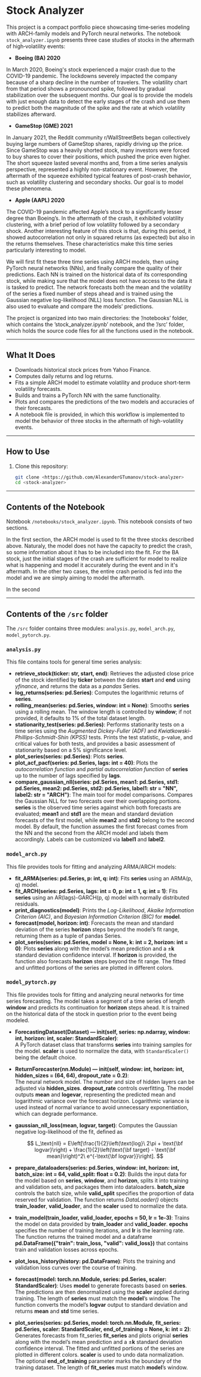 # Stock Analyzer

This project is a compact portfolio piece showcasing time‑series modeling with ARCH-family models and PyTorch neural networks. The notebook `stock_analyzer.ipynb` presents three case studies of stocks in the aftermath of high‑volatility events:

- **Boeing (BA) 2020**

In March 2020, Boeing's stock experienced a major crash due to the COVID-19 pandemic. The lockdowns severely impacted the company because of a sharp decline in the number of travelers. The volatility chart from that period shows a pronounced spike, followed by gradual stabilization over the subsequent months. Our goal is to provide the models with just enough data to detect the early stages of the crash and use them to predict both the magnitude of the spike and the rate at which volatility stabilizes afterward.

- **GameStop (GME) 2021**

In January 2021, the Reddit community r/WallStreetBets began collectively buying large numbers of GameStop shares, rapidly driving up the price. Since GameStop was a heavily shorted stock, many investors were forced to buy shares to cover their positions, which pushed the price even higher. The short squeeze lasted several months and, from a time series analysis perspective, represented a highly non-stationary event. However, the aftermath of the squeeze exhibited typical features of post-crash behavior, such as volatility clustering and secondary shocks. Our goal is to model these phenomena.

- **Apple (AAPL) 2020**

The COVID-19 pandemic affected Apple’s stock to a significantly lesser degree than Boeing’s. In the aftermath of the crash, it exhibited volatility clustering, with a brief period of low volatility followed by a secondary shock. Another interesting feature of this stock is that, during this period, it showed autocorrelation not only in squared returns (as expected) but also in the returns themselves. These characteristics make this time series particularly interesting to model.

We will first fit these three time series using ARCH models, then using PyTorch neural networks (NNs), and finally compare the quality of their predictions. Each NN is trained on the historical data of its corresponding stock, while making sure that the model does not have access to the data it is tasked to predict. The network forecasts both the mean and the volatility of the series a fixed number of steps ahead and is trained using the Gaussian negative log-likelihood (NLL) loss function. The Gaussian NLL is also used to evaluate and compare the models’ predictions.

The project is organized into two main directories: the ’/notebooks’ folder, which contains the ’stock_analyzer.ipynb’ notebook, and the ’/src’ folder, which holds the source code files for all the functions used in the notebook.

---

## What It Does

- Downloads historical stock prices from Yahoo Finance.
- Computes daily returns and log returns.
- Fits a simple ARCH model to estimate volatility and produce short-term volatility forecasts.
- Builds and trains a PyTorch NN with the same functionality.
- Plots and compares the predictions of the two models and accuracies of their forecasts.
- A notebook file is provided, in which this workflow is implemented to model the behavior of three stocks in the aftermath of high-volatility events.

---

## How to Use

1. Clone this repository:
   ```bash
   git clone <https://github.com/AlexanderGTumanov/stock-analyzer>
   cd <stock-analyzer>

---

## Contents of the Notebook

Notebook `/notebooks/stock_analyzer.ipynb`. This notebook consists of two sections.

In the first section, the ARCH model is used to fit the three stocks described above. Naturaly, the model does not have the capacity to predict the crash, so some information about it has to be included into the fit. For the BA stock, just the initial stages of the crash are sufficient for model to realize what is happening and model it accurately during the event and in it's aftermath. In the other two cases, the entire crash period is fed into the model and we are simply aiming to model the aftermath.

In the second 

---

## Contents of the `/src` folder

The `/src` folder contains three modules: `analysis.py`, `model_arch.py`, `model_pytorch.py`.

### `analysis.py`

This file contains tools for general time series analysis:

- **retrieve_stock(ticker: str, start, end)**:
  Retrieves the adjusted close price of the stock identified by **ticker** between the dates **start** and **end** using *yfinance*, and returns the data as a *pandas* Series.
- **log_returns(series: pd.Series)**:
  Computes the logarithmic returns of **series**.
- **rolling_mean(series: pd.Series, window: int = None)**:
  Smooths **series** using a rolling mean. The window length is controlled by **window**; if not provided, it defaults to 1% of the total dataset length.
- **stationarity_test(series: pd.Series)**:
  Performs stationarity tests on a time series using the *Augmented Dickey-Fuller (ADF)* and *Kwiatkowski-Phillips-Schmidt-Shin (KPSS)* tests. Prints the test statistic, p-value, and critical values for both tests, and provides a basic assessment of stationarity based on a 5% significance level.
- **plot_series(series: pd.Series)**:
  Plots **series**.
- **plot_acf_pacf(series: pd.Series, lags: int = 40)**:
  Plots the *autocorrelation function* and *partial autocorrelation function* of **series** up to the number of lags specified by **lags**.
- **compare_gaussian_nll(series: pd.Series, mean1: pd.Series, std1: pd.Series, mean2: pd.Series, std2: pd.Series, label1: str = "NN", label2: str = "ARCH")**:
  The main tool for model comparisons. Compares the Gaussian NLL for two forecasts over their overlapping portions. **series** is the observed time series against which both forecasts are evaluated; **mean1** and **std1** are the mean and standard deviation forecasts of the first model, while **mean2** and **std2** belong to the second model. By default, the function assumes the first forecast comes from the NN and the second from the ARCH model and labels them accordingly. Labels can be customized via **label1** and **label2**.

### `model_arch.py`

This file provides tools for fitting and analyzing ARMA/ARCH models:

- **fit_ARMA(series: pd.Series, p: int, q: int)**:
  Fits **series** using an ARMA(p, q) model.
- **fit_ARCH(series: pd.Series, lags: int = 0, p: int = 1, q: int = 1)**:
  Fits **series** using an AR(lags)-GARCH(p, q) model with normally distributed residuals.
- **print_diagnostics(model)**:
  Prints the *Log-Likelihood*, *Akaike Information Criterion (AIC)*, and *Bayesian Information Criterion (BIC)* for **model**.
- **forecast(model, horizon: int)**:
  Forecasts the mean and standard deviation of the series **horizon** steps beyond the model’s fit range, returning them as a tuple of pandas Series.
- **plot_series(series: pd.Series, model = None, k: int = 2, horizon: int = 0)**:
  Plots **series** along with the model’s mean prediction and a ±**k** standard deviation confidence interval. If **horizon** is provided, the function also forecasts **horizon** steps beyond the fit range. The fitted and unfitted portions of the series are plotted in different colors.

### `model_pytorch.py`

This file provides tools for fitting and analyzing neural networks for time series forecasting. The model takes a segment of a time series of length **window** and predicts its continuation for **horizon** steps ahead. It is trained on the historical data of the stock in question prior to the event being modeled.

- **ForecastingDataset(Dataset) — __init__(self, series: np.ndarray, window: int, horizon: int, scaler: StandardScaler)**:  
  A PyTorch dataset class that transforms **series** into training samples for the model. **scaler** is used to normalize the data, with `StandardScaler()` being the default choice.
- **ReturnForecaster(nn.Module) — __init__(self, window: int, horizon: int, hidden_sizes = (64, 64), dropout_rate = 0.2)**:  
  The neural network model. The number and size of hidden layers can be adjusted via **hidden_sizes**. **dropout_rate** controls overfitting. The model outputs **mean** and **logevar**, representing the predicted mean and logarithmic variance over the forecast horizon. Logarithmic variance is used instead of normal variance to avoid unnecessary exponentiation, which can degrade performance.
- **gaussian_nll_loss(mean, logvar, target)**:
  Computes the Gaussian negative log-likelihood of the fit, defined as
  
  $$
  L_\text{nll} = E\left[\frac{1}{2}\left(\text{log}\ 2\pi + \text{\bf logvar}\right) + \frac{1}{2}\left(\text{\bf target} - \text{\bf mean}\right)^2\ e^{-\text{\bf logvar}}\right].
  $$

- **prepare_dataloaders(series: pd.Series, window: int, horizon: int, batch_size: int = 64, valid_split: float = 0.2)**:
  Builds the input data for the model based on **series**, **window**, and **horizon**, splits it into training and validation sets, and packages them into dataloaders. **batch_size** controls the batch size, while **valid_split** specifies the proportion of data reserved for validation. The function returns *DataLoader()* objects **train_loader**, **valid_loader**, and the **scaler** used to normalize the data.
- **train_model(train_loader, valid_loader, epochs = 50, lr = 1e-3)**:
  Trains the model on data provided by **train_loader** and **valid_loader**. **epochs** specifies the number of training iterations, and **lr** is the learning rate. The function returns the trained model and a dataframe **pd.DataFrame({"train": train_loss, "valid": valid_loss})** that contains train and validation losses across epochs.
- **plot_loss_history(history: pd.DataFrame)**:
  Plots the training and validation loss curves over the course of training.
- **forecast(model: torch.nn.Module, series: pd.Series, scaler: StandardScaler)**:
  Uses **model** to generate forecasts based on **series**. The predictions are then denormalized using the **scaler** applied during training. The length of **series** must match the **model**’s window. The function converts the model’s **logvar** output to standard deviation and returns **mean** and **std** time series.
- **plot_series(series: pd.Series, model: torch.nn.Module, fit_series: pd.Series, scaler: StandardScaler, end_of_training = None, k: int = 2)**:
  Generates forecasts from fit_series **fit_series** and plots orignial **series** along with the model’s mean prediction and a ±**k** standard deviation confidence interval. The fitted and unfitted portions of the series are plotted in different colors. **scaler** is used to undo data normalization. The optional **end_of_training** parameter marks the boundary of the training dataset. The length of **fit_series** must match **model**’s window.
